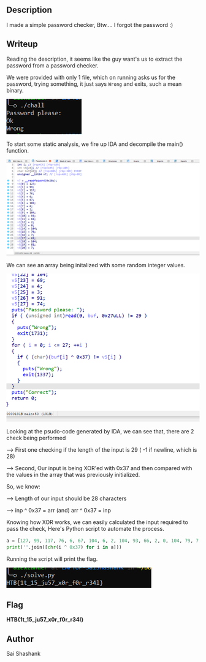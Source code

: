 ## Description

I made a simple password checker, Btw.... I forgot the password :)

## Writeup

Reading the description, it seems like the guy want's us to extract the password from a password checker.

We were provided with only 1 file, which on running asks us for the password, trying something, it just says ``Wrong`` and exits, such a mean binary.

![Image](Img/one.png)

To start some static analysis, we fire up IDA and decompile the main() function.

![Image](Img/two.png)

We can see an array being initalized with some random integer values.

![Image](Img/three.png)

Looking at the psudo-code generated by IDA, we can see that, there are 2 check being performed

--> First one checking if the length of the input is 29 ( -1 if newline, which is 28)

--> Second, Our input is being XOR'ed with 0x37 and then compared with the values in the array that was previously initialized.

So, we know:

--> Length of our input should be 28 characters 

--> inp ^ 0x37 = arr (and) arr ^ 0x37 = inp

Knowing how XOR works, we can easily calculated the input required to pass the check, Here's Python script to automate the process.

```python
a = [127, 99, 117, 76, 6, 67, 104, 6, 2, 104, 93, 66, 2, 0, 104, 79, 7, 69, 104, 81, 7, 69, 104, 69, 4, 3, 91, 74]
print(''.join([chr(i ^ 0x37) for i in a]))
```

Running the script will print the flag.

![Image](Img/four.png)

## Flag

**HTB{1t_15_ju57_x0r_f0r_r34l}**

## Author
Sai Shashank